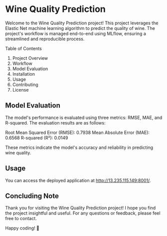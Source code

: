 
# Wine Quality Prediction

Welcome to the Wine Quality Prediction project! This project leverages the Elastic Net machine learning algorithm to predict the quality of wine. The project's workflow is managed end-to-end using MLflow, ensuring a streamlined and reproducible process.

Table of Contents
1. Project Overview
2. Workflow
3. Model Evaluation
4. Installation
5. Usage
6. Contributing
7. License

## Model Evaluation

The model's performance is evaluated using three metrics: RMSE, MAE, and R-squared. The evaluation results are as follows:

Root Mean Squared Error (RMSE): 0.7938
Mean Absolute Error (MAE): 0.6568
R-squared (R²): 0.0149

These metrics indicate the model's accuracy and reliability in predicting wine quality.

## Usage

You can access the deployed application at http://13.235.115.149:8001/.

## Concluding Note

Thank you for visiting the Wine Quality Prediction project! I hope you find the project insightful and useful. For any questions or feedback, please feel free to contact.

Happy coding! 🍷
